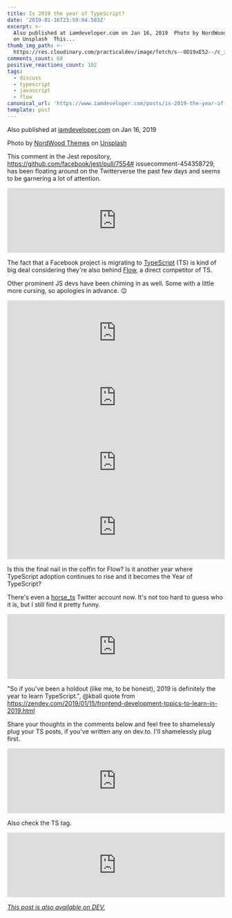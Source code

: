 ```yaml
---
title: Is 2019 the year of TypeScript?
date: '2019-01-16T23:59:04.583Z'
excerpt: >-
  Also published at iamdeveloper.com on Jan 16, 2019  Photo by NordWood Themes
  on Unsplash  This...
thumb_img_path: >-
  https://res.cloudinary.com/practicaldev/image/fetch/s--0D19xE52--/c_imagga_scale,f_auto,fl_progressive,h_420,q_auto,w_1000/https://thepracticaldev.s3.amazonaws.com/i/eoz2gg948ys22w1ir00h.jpg
comments_count: 68
positive_reactions_count: 102
tags:
  - discuss
  - typescript
  - javascript
  - flow
canonical_url: 'https://www.iamdeveloper.com/posts/is-2019-the-year-of-typescript-18p2/'
template: post
---
```


Also published at [iamdeveloper.com](https://www.iamdeveloper.com/blog/2019-01-19-is-2019-the-year-of-typescript/) on Jan 16, 2019

Photo by [NordWood Themes](https://unsplash.com/photos/C0sW3yscQXc?utm_source=unsplash&utm_medium=referral&utm_content=creditCopyText) on [Unsplash](https://unsplash.com/search/photos/this-is-the-year?utm_source=unsplash&utm_medium=referral&utm_content=creditCopyText)

This comment in the Jest repository, https://github.com/facebook/jest/pull/7554# issuecomment-454358729, has been floating around on the Twitterverse the past few days and seems to be garnering a lot of attention.

<iframe class="liquidTag" src="https://dev.to/embed/twitter?args=1085396444201275392" style="border: 0; width: 100%;"></iframe>

The fact that a Facebook project is migrating to [TypeScript](http://www.typescriptlang.org) (TS) is kind of big deal considering they're also behind [Flow](https://flowtype.org), a direct competitor of TS.

Other prominent JS devs have been chiming in as well. Some with a little more cursing, so apologies in advance. 😉

<iframe class="liquidTag" src="https://dev.to/embed/twitter?args=1064649666275340288" style="border: 0; width: 100%;"></iframe>

<iframe class="liquidTag" src="https://dev.to/embed/twitter?args=1075853845048188929" style="border: 0; width: 100%;"></iframe>

<iframe class="liquidTag" src="https://dev.to/embed/twitter?args=1057097944082591744" style="border: 0; width: 100%;"></iframe>

<iframe class="liquidTag" src="https://dev.to/embed/twitter?args=1079106970953560065" style="border: 0; width: 100%;"></iframe>

Is this the final nail in the coffin for Flow? Is it another year where TypeScript adoption continues to rise and it becomes the Year of TypeScript?

There's even a [horse_ts](https://twitter.com/horse_ts) Twitter account now. It's not too hard to guess who it is, but I still find it pretty funny.

<iframe class="liquidTag" src="https://dev.to/embed/twitter?args=1084989367670603776" style="border: 0; width: 100%;"></iframe>

"So if you’ve been a holdout (like me, to be honest), 2019 is definitely the year to learn TypeScript.", @kball quote from https://zendev.com/2019/01/15/frontend-development-topics-to-learn-in-2019.html

Share your thoughts in the comments below and feel free to shamelessly plug your TS posts, if you've written any on dev.to. I'll shamelessly plug first.

<iframe class="liquidTag" src="https://dev.to/embed/link?args=https%3A%2F%2Fdev.to%2Fnickytonline%2Fwhy-you-might-want-to-consider-using-typescript-6j3" style="border: 0; width: 100%;"></iframe>

Also check the TS tag.

<iframe class="liquidTag" src="https://dev.to/embed/tag?args=typescript" style="border: 0; width: 100%;"></iframe>

_[This post is also available on DEV.](https://dev.to/nickytonline/is-2019-the-year-of-typescript-18p2)_

<script>
const parent = document.getElementsByTagName('head')[0];
const script = document.createElement('script');
script.type = 'text/javascript';
script.src = 'https://cdnjs.cloudflare.com/ajax/libs/iframe-resizer/4.1.1/iframeResizer.min.js';
script.charset = 'utf-8';
script.onload = function() {
    window.iFrameResize({}, '.liquidTag');
};
parent.appendChild(script);
</script>
